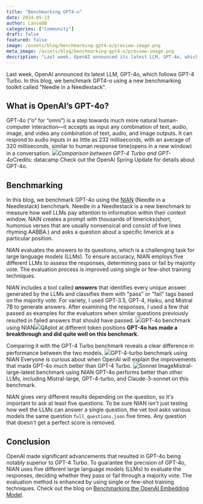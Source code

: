 ```yaml
---
title: "Benchmarking GPT4-o"
date: 2024-05-23
author: LanceDB
categories: ["Community"]
draft: false
featured: false
image: /assets/blog/benchmarking-gpt4-o/preview-image.png
meta_image: /assets/blog/benchmarking-gpt4-o/preview-image.png
description: "Last week, OpenAI announced its latest LLM, GPT-4o, which follows GPT-4 Turbo."
---
```


Last week, OpenAI announced its latest LLM, GPT-4o, which follows GPT-4 Turbo. In this blog, we benchmark GPT4-o using a new benchmarking toolkit called "Needle in a Needlestack".

## What is OpenAI’s GPT-4o?

GPT-4o (“o” for “omni”) is a step towards much more natural human-computer interaction—it accepts as input any combination of text, audio, image, and video any combination of text, audio, and image outputs. It can respond to audio inputs in as little as 232 milliseconds, with an average of 320 milliseconds, similar to human response time(opens in a new window) in a conversation.
![](__GHOST_URL__/content/images/2024/05/download.png)*Comparison between GPT-4 Turbo and GPT-4o*Credits: datacamp
Check out the OpenAI Spring Update for details about GPT-4o.

## Benchmarking

In this blog, we benchmark GPT-4o using the [NIAN](https://github.com/llmonpy/needle-in-a-needlestack) (Needle in a Needlestack) benchmark.
Needle in a Needlestack is a new benchmark to measure how well LLMs pay attention to information within their context window. NAIN creates a prompt with thousands of limericks(short, humorous verses that are usually nonsensical and consist of five lines rhyming AABBA.) and asks a question about a specific limerick at a particular position.

NIAN evaluates the answers to its questions, which is a challenging task for large language models (LLMs). To ensure accuracy, NIAN employs five different LLMs to assess the responses, determining pass or fail by majority vote. The evaluation process is improved using single or few-shot training techniques.

NIAN includes a tool called ***answers*** that identifies every unique answer generated by the LLMs and classifies them with "pass" or "fail" tags based on the majority vote. For variety, I used GPT-3.5, GPT-4, Haiku, and Mistral 7B to generate answers. After examining the responses, I used a few that passed as examples for the evaluators when similar questions previously resulted in failed answers that should have passed.
![](__GHOST_URL__/content/images/2024/05/test_trial_plot_gpt-4o.png)GPT-4o benchmark using NIAN![](__GHOST_URL__/content/images/2024/05/gpt-4o_question_plot_99817.png)QAplot at different token positions
**GPT-4o has made a breakthrough and did quite well on this benchmark.**

Comparing it with the GPT-4 Turbo benchmark reveals a clear difference in performance between the two models.
![](__GHOST_URL__/content/images/2024/05/gpt-4-110-1.png)GPT-4-turbo benchmark using NIAN
Everyone is curious about when OpenAI will explain the improvements that made GPT-4o much better than GPT-4 Turbo.
![Sonnet Image](https://nian.llmonpy.ai/1/mistral-large-32-1.png)Mistral-large-latest benchmark using NIAN
GPT-4o performs better than other LLMs, including Mistral-large, GPT-4-turbo, and Claude-3-sonnet on this benchmark.

NIAN gives very different results depending on the question, so it's important to ask at least five questions. To be sure NIAN isn't just testing how well the LLMs can answer a single question, the vet tool asks various models the same question  `full_questions.json` five times. Any question that doesn't get a perfect score is removed.

## Conclusion

OpenAI made significant advancements that resulted in GPT-4o being notably superior to GPT-4 Turbo. To guarantee the precision of GPT-4o, NIAN uses five different large language models (LLMs) to evaluate the responses, deciding whether they pass or fail through a majority vote. The evaluation method is enhanced by using single or few-shot training techniques.
Check out the blog on  [Benchmarking the OpenAI Embedding Model](https://lance-blog.ghost.io/ghost/#/editor/post/65d5fdcf7ed5d50001d214d7).
